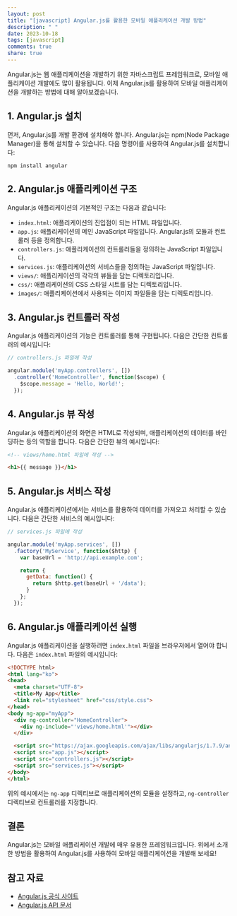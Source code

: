 ```yaml
---
layout: post
title: "[javascript] Angular.js를 활용한 모바일 애플리케이션 개발 방법"
description: " "
date: 2023-10-18
tags: [javascript]
comments: true
share: true
---
```


Angular.js는 웹 애플리케이션을 개발하기 위한 자바스크립트 프레임워크로, 모바일 애플리케이션 개발에도 많이 활용됩니다. 이제 Angular.js를 활용하여 모바일 애플리케이션을 개발하는 방법에 대해 알아보겠습니다.

## 1. Angular.js 설치

먼저, Angular.js를 개발 환경에 설치해야 합니다. Angular.js는 npm(Node Package Manager)을 통해 설치할 수 있습니다. 다음 명령어를 사용하여 Angular.js를 설치합니다:

```
npm install angular
```

## 2. Angular.js 애플리케이션 구조

Angular.js 애플리케이션의 기본적인 구조는 다음과 같습니다:

- `index.html`: 애플리케이션의 진입점이 되는 HTML 파일입니다.
- `app.js`: 애플리케이션의 메인 JavaScript 파일입니다. Angular.js의 모듈과 컨트롤러 등을 정의합니다.
- `controllers.js`: 애플리케이션의 컨트롤러들을 정의하는 JavaScript 파일입니다.
- `services.js`: 애플리케이션의 서비스들을 정의하는 JavaScript 파일입니다.
- `views/`: 애플리케이션의 각각의 뷰들을 담는 디렉토리입니다.
- `css/`: 애플리케이션의 CSS 스타일 시트를 담는 디렉토리입니다.
- `images/`: 애플리케이션에서 사용되는 이미지 파일들을 담는 디렉토리입니다.

## 3. Angular.js 컨트롤러 작성

Angular.js 애플리케이션의 기능은 컨트롤러를 통해 구현됩니다. 다음은 간단한 컨트롤러의 예시입니다:

```javascript
// controllers.js 파일에 작성

angular.module('myApp.controllers', [])
  .controller('HomeController', function($scope) {
    $scope.message = 'Hello, World!';
  });
```

## 4. Angular.js 뷰 작성

Angular.js 애플리케이션의 화면은 HTML로 작성되며, 애플리케이션의 데이터를 바인딩하는 등의 역할을 합니다. 다음은 간단한 뷰의 예시입니다:

```html
<!-- views/home.html 파일에 작성 -->

<h1>{{ message }}</h1>
```

## 5. Angular.js 서비스 작성

Angular.js 애플리케이션에서는 서비스를 활용하여 데이터를 가져오고 처리할 수 있습니다. 다음은 간단한 서비스의 예시입니다:

```javascript
// services.js 파일에 작성

angular.module('myApp.services', [])
  .factory('MyService', function($http) {
    var baseUrl = 'http://api.example.com';

    return {
      getData: function() {
        return $http.get(baseUrl + '/data');
      }
    };
  });
```

## 6. Angular.js 애플리케이션 실행

Angular.js 애플리케이션을 실행하려면 `index.html` 파일을 브라우저에서 열어야 합니다. 다음은 `index.html` 파일의 예시입니다:

```html
<!DOCTYPE html>
<html lang="ko">
<head>
  <meta charset="UTF-8">
  <title>My App</title>
  <link rel="stylesheet" href="css/style.css">
</head>
<body ng-app="myApp">
  <div ng-controller="HomeController">
    <div ng-include="'views/home.html'"></div>
  </div>

  <script src="https://ajax.googleapis.com/ajax/libs/angularjs/1.7.9/angular.min.js"></script>
  <script src="app.js"></script>
  <script src="controllers.js"></script>
  <script src="services.js"></script>
</body>
</html>
```

위의 예시에서는 `ng-app` 디렉티브로 애플리케이션의 모듈을 설정하고, `ng-controller` 디렉티브로 컨트롤러를 지정합니다.

## 결론

Angular.js는 모바일 애플리케이션 개발에 매우 유용한 프레임워크입니다. 위에서 소개한 방법을 활용하여 Angular.js를 사용하여 모바일 애플리케이션을 개발해 보세요!

## 참고 자료

- [Angular.js 공식 사이트](https://angularjs.org/)
- [Angular.js API 문서](https://docs.angularjs.org/api)